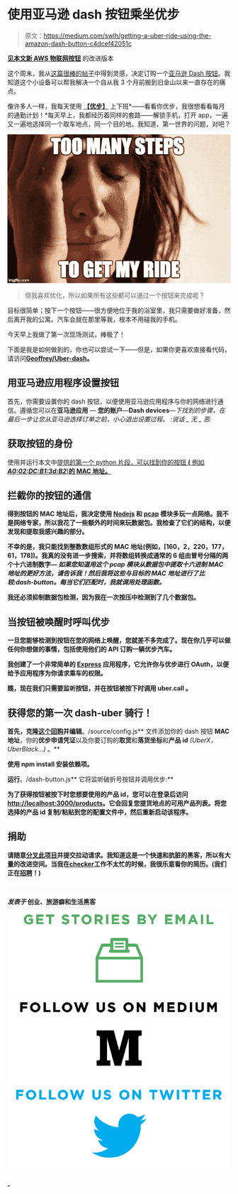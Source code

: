 # 使用亚马逊 dash 按钮乘坐优步

> 原文：<https://medium.com/swlh/getting-a-uber-ride-using-the-amazon-dash-button-c4dcef42051c>

[**见本文新 AWS 物联网按钮**](/@geoffrey___/summon-uber-with-the-new-amazon-dash-button-876b54385dec#.z9k5awmz3) 的改进版本

这个周末，我从[这篇很棒的帖子](/@edwardbenson/how-i-hacked-amazon-s-5-wifi-button-to-track-baby-data-794214b0bdd8)中得到灵感，决定订购一个[亚马逊 Dash 按钮](http://www.amazon.com/b/?node=10667898011)。我知道这个小设备可以帮我解决一个自从我 3 个月前搬到旧金山以来一直存在的痛点。

像许多人一样，我每天使用 [**【优步】**](https://uber.com) 上下班*——看看你优步，我很想看看每月的通勤计划！*每天早上，我都经历着同样的套路——解锁手机，打开 app，一遍又一遍地选择同一个取车地点，同一个目的地。我知道，第一世界的问题，对吧？

![](img/a01a5d0fb295a6f3465adec7176cf8da.png)

> 但我喜欢优化，所以如果所有这些都可以通过一个按钮来完成呢？

目标很简单；按下一个按钮——很方便地位于我的浴室里，我只需要做好准备，然后离开我的公寓。汽车会就在那里等我，根本不用碰我的手机。

今天早上我做了第一次现场测试，棒极了！

下面是我是如何做到的，你也可以尝试一下——但是，如果你更喜欢直接看代码，请访问[**Geoffrey/Uber-dash**](https://github.com/geoffrey/uber-dash)**。**

## 用亚马逊应用程序设置按钮

首先，你需要设置你的 dash 按钮，以便使用亚马逊应用程序与你的网络进行通信。遵循您可以在**亚马逊应用** — **您的账户**—**Dash devices**—*下找到的步骤，在最后一步让您从亚马逊选择订单之前，小心退出设置过程。* *:说话 _ 无 _ 恶:*

## **获取按钮的身份**

使用并运行本文中[提供的第一个 python 片段，可以找到你的按钮 **(** 例如***A0:02:DC:B1:3d:B2***)**的 **MAC 地址**。**](/@edwardbenson/how-i-hacked-amazon-s-5-wifi-button-to-track-baby-data-794214b0bdd8)

## **拦截你的按钮的通信**

**得到按钮的 MAC 地址后，我决定使用 [**Nodejs**](https://nodejs.org/) 和 [**pcap**](https://github.com/mranney/node_pcap) 模块多玩一点网络。我不是网络专家，所以我花了一些额外的时间来玩数据包。我检查了它们的结构，以便发现和提取我感兴趣的部分。**

**不幸的是，我只能找到整数数组形式的 MAC 地址(例如，[160，2，220，177，61，178])。我真的没有进一步搜索，并将数组转换成通常的 6 组由冒号分隔的两个十六进制数字— *如果您知道用这个 pcap 模块从数据包中提取十六进制 MAC 地址的更好方法，请告诉我！然后我将这些与目标的 MAC 地址进行了比较:dash-button。每当它们匹配时，我就调用处理函数。***

**我还必须抑制数据包检测，因为我在一次按压中检测到了几个数据包。**

## **当按钮被唤醒时呼叫优步**

**一旦您能够检测到按钮在您的网络上唤醒，您就差不多完成了。现在你几乎可以做任何你想做的事情，包括使用他们的 API 订购一辆优步汽车。**

**我创建了一个非常简单的 [Express](http://expressjs.com/) 应用程序，它允许你与优步进行 OAuth，以便给予应用程序为你请求乘车的权限。**

**瞧，现在我们只需要监听按钮，并在按钮被按下时调用 **uber.call** 。**

## **获得您的第一次 dash-uber 骑行！**

**首先，克隆[这个回购](https://github.com/geoffrey/uber-dash)并编辑**。/source/config.js** 文件添加你的 dash 按钮 **MAC 地址**，你的**优步申请凭证**以及你要订购的**取货**和**落货坐标**和**产品 id** *(UberX，UberBlack…)* 。**

**使用 **npm install 安装依赖项。****

**运行**。/dash-button.js** 它将监听破折号按钮并调用优步:**

**为了获得按钮被按下时您想要使用的产品 id，您可以在登录后访问[http://localhost:3000/products](http://localhost:3000/products)。它会回复您提货地点的可用产品列表。将您选择的产品 id 复制/粘贴到您的配置文件中，然后重新启动该程序。**

## **捐助**

**请随意[分叉此项目](https://github.com/geoffrey/uber-dash)并提交拉动请求。我知道这是一个快速和肮脏的黑客，所以有大量的改进空间。当我在[checker](https://checkr.com)工作不太忙的时候，我很乐意看你的简历。(我们正在[招聘](http://grnh.se/xual31)！)**

**![](img/71d955550911c61d0aef4c66a71f8e15.png)**

***发表于* **创业、旅游癖和生活黑客****

**[![](img/f20f8a326d92cd024c2946c0427a85fd.png)](http://supply.us9.list-manage.com/subscribe?u=310af6eb2240d299c7032ef6c&id=d28d8861ad)****[![](img/1b4fd39dd738a88ac13336ad93f1049c.png)](https://blog.growth.supply/)****[![](img/93f21657a8ed7c0f741216a91b53c713.png)](https://twitter.com/swlh_)**

**-**